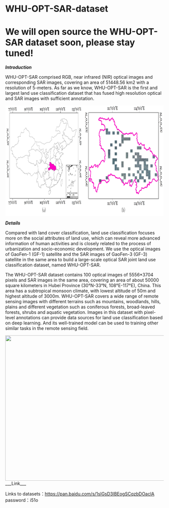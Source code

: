 # WHU-OPT-SAR-dataset
# We will open source the WHU-OPT-SAR dataset soon, please stay tuned!

___Introduction___

  WHU-OPT-SAR comprised RGB, near infrared (NIR) optical images and corresponding SAR images, covering an area of 51448.56 km2 with a resolution of 5-meters. As far as we know, WHU-OPT-SAR is the first and largest land use classification dataset that has fused high resolution optical and SAR images with sufficient annotation. 

<img src="https://github.com/AmberHen/WHU-OPT-SAR-dataset/blob/main/1.jpg?raw=true" width = "800" height = "350" div align=center />

___Details___

  Compared with land cover classification, land use classification focuses more on the social attributes of land use, which can reveal more advanced information of human activities and is closely related to the process of urbanization and socio-economic development. We use the optical images of GaoFen-1 (GF-1) satellite and the SAR images of GaoFen-3 (GF-3) satellite in the same area to build a large-scale optical SAR joint land use classification dataset, named WHU-OPT-SAR.

  The WHU-OPT-SAR dataset contains 100 optical images of 5556*3704 pixels and SAR images in the same area, covering an area of about 50000 square kilometers in Hubei Province (30°N-33°N, 108°E-117°E), China. This area has a subtropical monsoon climate, with lowest altitude of 50m and highest altitude of 3000m. WHU-OPT-SAR covers a wide range of remote sensing images with different terrains such as mountains, woodlands, hills, plains and different vegetation such as coniferous forests, broad-leaved forests, shrubs and aquatic vegetation. Images in this dataset with pixel-level annotations can provide data sources for land use classification based on deep learning. And its well-trained model can be used to training other similar tasks in the remote sensing field. 
  
<img src="https://github.com/AmberHen/WHU-OPT-SAR-dataset/blob/main/2.jpg?raw=true" width = "611" height = "461" div align=center />
___Link___

Links to datasets：https://pan.baidu.com/s/1sIGsD3lBEogSCqzbDOaclA 
password：i51o 




